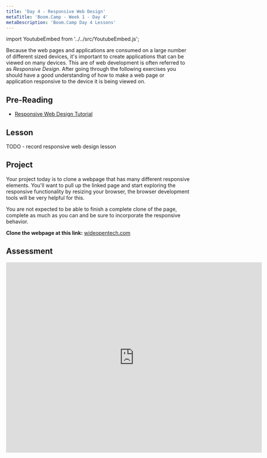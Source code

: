 ```yaml
---
title: 'Day 4 - Responsive Web Design'
metaTitle: 'Boom.Camp - Week 1 - Day 4'
metaDescription: 'Boom.Camp Day 4 Lessons'
---
```


import YoutubeEmbed from '../../src/YoutubeEmbed.js';

Because the web pages and applications are consumed on a large number of
different sized devices, it's important to create applications that can be
viewed on many devices. This are of web development is often referred to as
_Responsive Design_. After going through the following exercises you should have
a good understanding of how to make a web page or application responsive to the
device it is being viewed on.

## Pre-Reading

- [Responsive Web Design Tutorial](https://www.codecademy.com/learn/learn-responsive-design)

## Lesson

TODO - record responsive web design lesson
<YoutubeEmbed link="https://www.youtube.com/embed/NpEaa2P7qZI" />

## Project

Your project today is to clone a webpage that has many different responsive
elements. You'll want to pull up the linked page and start exploring the
responsive functionality by resizing your browser, the browser development tools
will be very helpful for this.

You are not expected to be able to finish a complete clone of the page, complete
as much as you can and be sure to incorporate the responsive behavior.

**Clone the webpage at this link:** [wideopentech.com](http://wideopentech.com/)

## Assessment

<iframe src="https://docs.google.com/forms/d/e/1FAIpQLSer7foBrrbEcxZ2RNV4hSN_6fgGWmu9zG_oLbm39QZDog5IZQ/viewform?embedded=true" width="700" height="520" frameborder="0" marginheight="0" marginwidth="0">Loading…</iframe>
